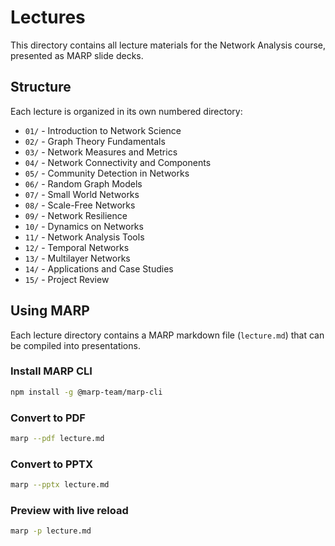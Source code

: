 # Lectures

This directory contains all lecture materials for the Network Analysis course, presented as MARP slide decks.

## Structure

Each lecture is organized in its own numbered directory:

- `01/` - Introduction to Network Science
- `02/` - Graph Theory Fundamentals
- `03/` - Network Measures and Metrics
- `04/` - Network Connectivity and Components
- `05/` - Community Detection in Networks
- `06/` - Random Graph Models
- `07/` - Small World Networks
- `08/` - Scale-Free Networks
- `09/` - Network Resilience
- `10/` - Dynamics on Networks
- `11/` - Network Analysis Tools
- `12/` - Temporal Networks
- `13/` - Multilayer Networks
- `14/` - Applications and Case Studies
- `15/` - Project Review

## Using MARP

Each lecture directory contains a MARP markdown file (`lecture.md`) that can be compiled into presentations.

### Install MARP CLI

```bash
npm install -g @marp-team/marp-cli
```

### Convert to PDF

```bash
marp --pdf lecture.md
```

### Convert to PPTX

```bash
marp --pptx lecture.md
```

### Preview with live reload

```bash
marp -p lecture.md
```